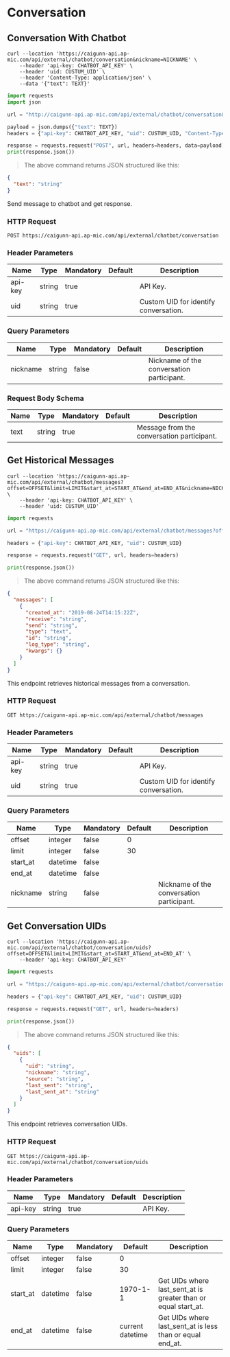 # Conversation

## Conversation With Chatbot

```shell
curl --location 'https://caigunn-api.ap-mic.com/api/external/chatbot/conversation&nickname=NICKNAME' \
    --header 'api-key: CHATBOT_API_KEY' \
    --header 'uid: CUSTUM_UID' \
    --header 'Content-Type: application/json' \
    --data '{"text": TEXT}'
```

```python
import requests
import json

url = "http://caigunn-api.ap-mic.com/api/external/chatbot/conversation&nickname=NICKNAME"

payload = json.dumps({"text": TEXT})
headers = {"api-key": CHATBOT_API_KEY, "uid": CUSTUM_UID, "Content-Type": "application/json"}

response = requests.request("POST", url, headers=headers, data=payload)
print(response.json())
```

> The above command returns JSON structured like this:

```json
{
  "text": "string"
}
```

Send message to chatbot and get response.

### HTTP Request

`POST https://caigunn-api.ap-mic.com/api/external/chatbot/conversation`

### Header Parameters

| Name    | Type   | Mandatory | Default | Description                           |
| ------- | ------ | --------- | ------- | ------------------------------------- |
| api-key | string | true      |         | API Key.                              |
| uid     | string | true      |         | Custom UID for identify conversation. |

### Query Parameters

| Name     | Type   | Mandatory | Default | Description                               |
| -------- | ------ | --------- | ------- | ----------------------------------------- |
| nickname | string | false     |         | Nickname of the conversation participant. |

### Request Body Schema

| Name | Type   | Mandatory | Default | Description                                |
| ---- | ------ | --------- | ------- | ------------------------------------------ |
| text | string | true      |         | Message from the conversation participant. |

## Get Historical Messages

```shell
curl --location 'https://caigunn-api.ap-mic.com/api/external/chatbot/messages?offset=OFFSET&limit=LIMIT&start_at=START_AT&end_at=END_AT&nickname=NICKNAME' \
    --header 'api-key: CHATBOT_API_KEY' \
    --header 'uid: CUSTUM_UID'
```

```python
import requests

url = "https://caigunn-api.ap-mic.com/api/external/chatbot/messages?offset=OFFSET&limit=LIMIT&start_at=START_AT&end_at=END_AT&nickname=NICKNAME"

headers = {"api-key": CHATBOT_API_KEY, "uid": CUSTUM_UID}

response = requests.request("GET", url, headers=headers)

print(response.json())
```

> The above command returns JSON structured like this:

```json
{
  "messages": [
    {
      "created_at": "2019-08-24T14:15:22Z",
      "receive": "string",
      "send": "string",
      "type": "text",
      "id": "string",
      "log_type": "string",
      "kwargs": {}
    }
  ]
}
```

This endpoint retrieves historical messages from a conversation.

### HTTP Request

`GET https://caigunn-api.ap-mic.com/api/external/chatbot/messages`

### Header Parameters

| Name    | Type   | Mandatory | Default | Description                           |
| ------- | ------ | --------- | ------- | ------------------------------------- |
| api-key | string | true      |         | API Key.                              |
| uid     | string | true      |         | Custom UID for identify conversation. |

### Query Parameters

| Name     | Type     | Mandatory | Default | Description                               |
| -------- | -------- | --------- | ------- | ----------------------------------------- |
| offset   | integer  | false     | 0       |                                           |
| limit    | integer  | false     | 30      |                                           |
| start_at | datetime | false     |         |                                           |
| end_at   | datetime | false     |         |                                           |
| nickname | string   | false     |         | Nickname of the conversation participant. |

## Get Conversation UIDs

```shell
curl --location 'https://caigunn-api.ap-mic.com/api/external/chatbot/conversation/uids?offset=OFFSET&limit=LIMIT&start_at=START_AT&end_at=END_AT' \
    --header 'api-key: CHATBOT_API_KEY'
```

```python
import requests

url = "https://caigunn-api.ap-mic.com/api/external/chatbot/conversation/uids?offset=OFFSET&limit=LIMIT&start_at=START_AT&end_at=END_AT"

headers = {"api-key": CHATBOT_API_KEY, "uid": CUSTUM_UID}

response = requests.request("GET", url, headers=headers)

print(response.json())
```

> The above command returns JSON structured like this:

```json
{
  "uids": [
    {
      "uid": "string",
      "nickname": "string",
      "source": "string",
      "last_sent": "string",
      "last_sent_at": "string"
    }
  ]
}
```

This endpoint retrieves conversation UIDs.

### HTTP Request

`GET https://caigunn-api.ap-mic.com/api/external/chatbot/conversation/uids`

### Header Parameters

| Name    | Type   | Mandatory | Default | Description |
| ------- | ------ | --------- | ------- | ----------- |
| api-key | string | true      |         | API Key.    |

### Query Parameters

| Name     | Type     | Mandatory | Default          | Description                                                    |
| -------- | -------- | --------- | ---------------- | -------------------------------------------------------------- |
| offset   | integer  | false     | 0                |                                                                |
| limit    | integer  | false     | 30               |                                                                |
| start_at | datetime | false     | 1970-1-1         | Get UIDs where last_sent_at is greater than or equal start_at. |
| end_at   | datetime | false     | current datetime | Get UIDs where last_sent_at is less than or equal end_at.      |
